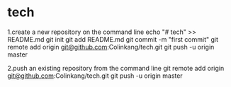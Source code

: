 # tech
1.create a new repository on the command line
echo "# tech" >> README.md
git init
git add README.md
git commit -m "first commit"
git remote add origin git@github.com:Colinkang/tech.git
git push -u origin master


2.push an existing repository from the command line
git remote add origin git@github.com:Colinkang/tech.git
git push -u origin master
